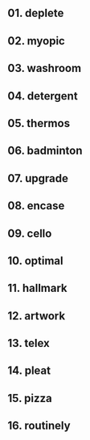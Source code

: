 ## 01. deplete

## 02. myopic

## 03. washroom

## 04. detergent

## 05. thermos

## 06. badminton

## 07. upgrade

## 08. encase

## 09. cello

## 10. optimal

## 11. hallmark

## 12. artwork

## 13. telex

## 14. pleat

## 15. pizza

## 16. routinely
